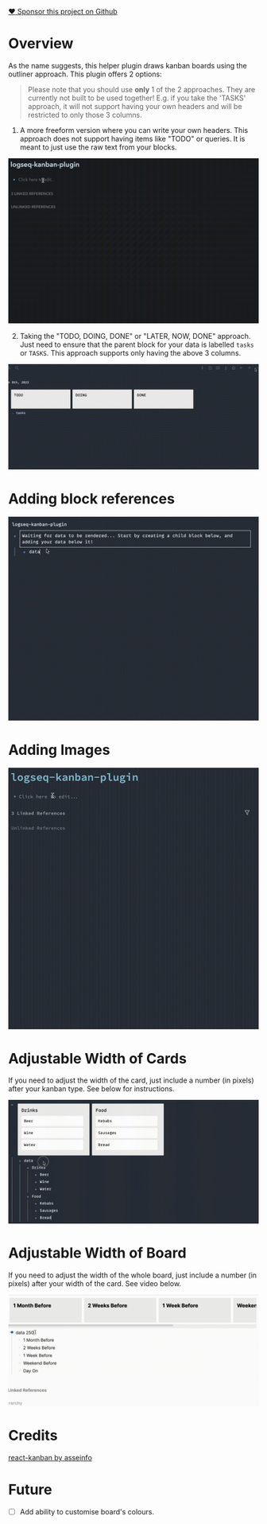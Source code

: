 [:heart: Sponsor this project on Github](https://github.com/sponsors/hkgnp)

# Overview

As the name suggests, this helper plugin draws kanban boards using the outliner approach. This plugin offers 2 options:

> Please note that you should use **only** 1 of the 2 approaches. They are currently not built to be used together! E.g. if you take the 'TASKS' approach, it will not support having your own headers and will be restricted to only those 3 columns.

1. A more freeform version where you can write your own headers. This approach does not support having items like "TODO" or queries. It is meant to just use the raw text from your blocks.

![](/screenshots/demo.gif)

2. Taking the "TODO, DOING, DONE" or "LATER, NOW, DONE" approach. Just need to ensure that the parent block for your data is labelled `tasks` or `TASKS`. This approach supports only having the above 3 columns.

![](/screenshots/demo3.gif)

# Adding block references

![](/screenshots/blockref-demo.gif)

# Adding Images

![](/screenshots/img-demo.gif)

# Adjustable Width of Cards

If you need to adjust the width of the card, just include a number (in pixels) after your kanban type. See below for instructions.

![](/screenshots/widthdemo.gif)

# Adjustable Width of Board

If you need to adjust the width of the whole board, just include a number (in pixels) after your width of the card. See video below.

![](/screenshots/boardwidth.gif)

# Credits

[react-kanban by asseinfo](https://github.com/asseinfo/react-kanban)

# Future

- [ ] Add ability to customise board's colours.
